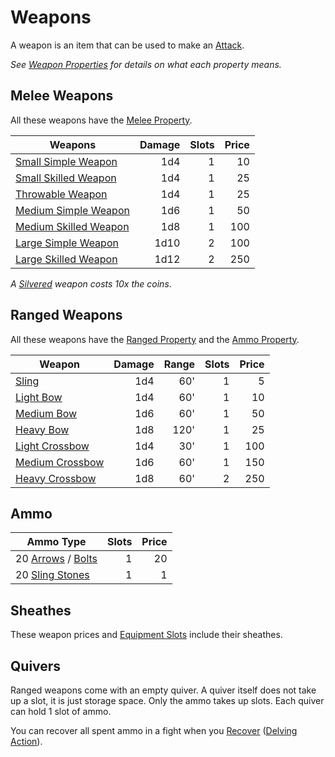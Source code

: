 # Weapons

A weapon is an item that can be used to make an [Attack](../../Game%20Procedures/Combat/Attack.md).

*See [Weapon Properties](../Weapon%20Properties/{Weapon%20Properties}.md) for details on what each property means.*

## Melee Weapons

All these weapons have the [Melee Property](../Weapon%20Properties/Melee%20Property.md).

| Weapons                                                               | Damage | Slots | Price |
| --------------------------------------------------------------------- | -----: | ----: | ----: |
| [Small Simple Weapon](Melee%20Weapons/Small%20Simple%20Weapon.md)     |    1d4 |     1 |    10 |
| [Small Skilled Weapon](Melee%20Weapons/Small%20Skilled%20Weapon.md)   |    1d4 |     1 |    25 |
| [Throwable Weapon](Melee%20Weapons/Throwable%20Weapon.md)             |    1d4 |     1 |    25 |
| [Medium Simple Weapon](Melee%20Weapons/Medium%20Simple%20Weapon.md)   |    1d6 |     1 |    50 |
| [Medium Skilled Weapon](Melee%20Weapons/Medium%20Skilled%20Weapon.md) |    1d8 |     1 |   100 |
| [Large Simple Weapon](Melee%20Weapons/Large%20Simple%20Weapon.md)     |   1d10 |     2 |   100 |
| [Large Skilled Weapon](Melee%20Weapons/Large%20Skilled%20Weapon.md)   |   1d12 |     2 |   250 |

*A [Silvered](../Material%20Properties/Silvered%20Property.md) weapon costs 10x the coins*.

## Ranged Weapons

All these weapons have the [Ranged Property](../Weapon%20Properties/Ranged%20Property.md) and the [Ammo Property](../Weapon%20Properties/Ammo%20Property.md).

| Weapon                                                   | Damage | Range | Slots | Price |
| -------------------------------------------------------- | -----: | ----: | ----: | ----: |
| [Sling](Ranged%20Weapons/Sling.md)                       |    1d4 |   60' |     1 |     5 |
| [Light Bow](Ranged%20Weapons/Light%20Bow.md)             |    1d4 |   60' |     1 |    10 |
| [Medium Bow](Ranged%20Weapons/Medium%20Bow.md)           |    1d6 |   60' |     1 |    50 |
| [Heavy Bow](Ranged%20Weapons/Heavy%20Bow.md)             |    1d8 |  120' |     1 |    25 |
| [Light Crossbow](Ranged%20Weapons/Light%20Crossbow.md)   |    1d4 |   30' |     1 |   100 |
| [Medium Crossbow](Ranged%20Weapons/Medium%20Crossbow.md) |    1d6 |   60' |     1 |   150 |
| [Heavy Crossbow](Ranged%20Weapons/Heavy%20Crossbow.md)   |    1d8 |   60' |     2 |   250 |

## Ammo

| Ammo Type                                          | Slots | Price |
| -------------------------------------------------- | ----: | ----: |
| 20 [Arrows](Ammo/Arrow.md) / [Bolts](Ammo/Bolt.md) |     1 |    20 |
| 20 [Sling Stones](Ammo/Sling%20Stone.md)           |     1 |     1 |

## Sheathes

These weapon prices and [Equipment Slots](../Equipment%20Slot.md) include their sheathes.

## Quivers

Ranged weapons come with an empty quiver. A quiver itself does not take up a slot, it is just storage space. Only the ammo takes up slots. Each quiver can hold 1 slot of ammo.

You can recover all spent ammo in a fight when you [Recover](../../Game%20Procedures/Exploration/Delving.md#Recover) ([Delving Action](../../Game%20Procedures/Core%20Procedures/Action.md#Delving%20Action)).
